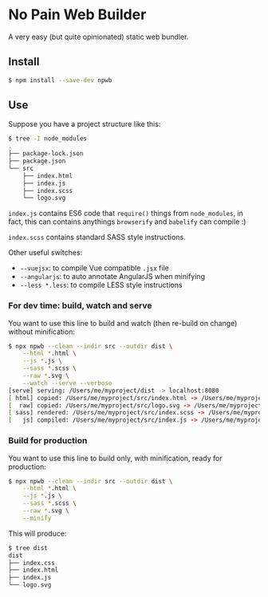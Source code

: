 # No Pain Web Builder

A very easy (but quite opinionated) static web bundler.

## Install

```sh
$ npm install --save-dev npwb
```

## Use

Suppose you have a project structure like this:

```sh
$ tree -I node_modules
.
├── package-lock.json
├── package.json
└── src
    ├── index.html
    ├── index.js
    ├── index.scss
    └── logo.svg
```

`index.js` contains ES6 code that `require()` things from `node_modules`, 
in fact, this can contains anythings `browserify` and `babelify` can compile :)

`index.scss` contains standard SASS style instructions.

Other useful switches:

- `--vuejsx`: to compile Vue compatible `.jsx` file 
- `--angularjs`: to auto annotate AngularJS when minifying
- `--less *.less`: to compile LESS style instructions

### For dev time: build, watch and serve

You want to use this line to build and watch (then re-build on change) without minification:

```sh
$ npx npwb --clean --indir src --outdir dist \
    --html *.html \
    --js *.js \
    --sass *.scss \
    --raw *.svg \
    --watch --serve --verbose
[serve] serving: /Users/me/myproject/dist -> localhost:8080
[ html] copied: /Users/me/myproject/src/index.html -> /Users/me/myproject/dist/index.html
[  raw] copied: /Users/me/myproject/src/logo.svg -> /Users/me/myproject/dist/logo.svg
[ sass] rendered: /Users/me/myproject/src/index.scss -> /Users/me/myproject/dist/index.css
[   js] compiled: /Users/me/myproject/src/index.js -> /Users/me/myproject/dist/index.js
```

### Build for production

You want to use this line to build only, with minification, ready for production:

```sh
$ npx npwb --clean --indir src --outdir dist \
    --html *.html \
    --js *.js \
    --sass *.scss \
    --raw *.svg \
    --minify
```

This will produce:

```sh
$ tree dist
dist
├── index.css
├── index.html
├── index.js
└── logo.svg
```
